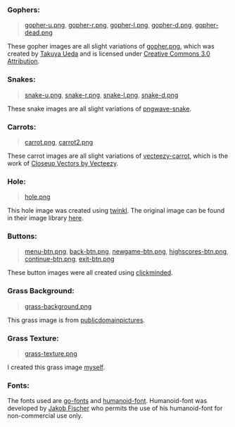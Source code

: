 ### Gophers:

>[gopher-u.png](https://github.com/enzo-sa/gopher-garden/blob/master/ui/resources/gopher-u.png), [gopher-r.png](https://github.com/enzo-sa/gopher-garden/blob/master/ui/resources/gopher-r.png), [gopher-l.png](https://github.com/enzo-sa/gopher-garden/blob/master/ui/resources/gopher-l.png), [gopher-d.png](https://github.com/enzo-sa/gopher-garden/blob/master/ui/resources/gopher-d.png), [gopher-dead.png](https://github.com/enzo-sa/gopher-garden/blob/master/ui/resources/gopher-dead.png)

These gopher images are all slight variations of [gopher.png](https://github.com/golang-samples/gopher-vector/blob/master/gopher.png), which was created by [Takuya Ueda](https://twitter.com/tenntenn) and is licensed under [Creative Commons 3.0 Attribution](https://creativecommons.org/licenses/by/3.0/legalcode).

### Snakes:

> [snake-u.png](https://github.com/enzo-sa/gopher-garden/blob/master/ui/resources/snake-u.png), [snake-r.png](https://github.com/enzo-sa/gopher-garden/blob/master/ui/resources/snake-r.png), [snake-l.png](https://github.com/enzo-sa/gopher-garden/blob/master/ui/resources/snake-l.png), [snake-d.png](https://github.com/enzo-sa/gopher-garden/blob/master/ui/resources/snake-d.png)

These snake images are all slight variations of [pngwave-snake](https://www.pngwave.com/png-clip-art-aduqw).

### Carrots:

> [carrot.png](https://github.com/enzo-sa/gopher-garden/blob/master/ui/resources/carrot.png), [carrot2.png](https://github.com/enzo-sa/gopher-garden/blob/master/ui/resources/carrot2.png)

These carrot images are all slight variations of [vecteezy-carrot](https://www.vecteezy.com/vector-art/553109-cartoon-carrot-vegetable), which is the work of <a href="https://www.vecteezy.com/free-vector/closeup">Closeup Vectors by Vecteezy</a>.

### Hole:

> [hole.png](https://github.com/enzo-sa/gopher-garden/blob/master/ui/resources/hole.png)

This hole image was created using [twinkl](https://twinkl.com). The original image can be found in their image library [here](https://www.twinkl.com/illustration/hole-in-the-ground-dig-earth-ks1).

### Buttons:

> [menu-btn.png](https://github.com/enzo-sa/gopher-garden/blob/master/ui/resources/menu-btn.png), [back-btn.png](https://github.com/enzo-sa/gopher-garden/blob/master/ui/resources/back-btn.png), [newgame-btn.png](https://github.com/enzo-sa/gopher-garden/blob/master/ui/resources/newgame-btn.png), [highscores-btn.png](https://github.com/enzo-sa/gopher-garden/blob/master/ui/resources/highscores-btn.png), [continue-btn.png](https://github.com/enzo-sa/gopher-garden/blob/master/ui/resources/continue-btn.png), [exit-btn.png](https://github.com/enzo-sa/gopher-garden/blob/master/ui/resources/exit-btn.png)

These button images were all created using [clickminded](https://www.clickminded.com/button-generator/).

### Grass Background:

>[grass-background.png](https://github.com/enzo-sa/gopher-garden/blob/master/ui/resources/grass-background.png)

This grass image is from [publicdomainpictures](https://www.publicdomainpictures.net/en/view-image.php?image=197010&picture=green-lawn).

### Grass Texture:

> [grass-texture.png](https://github.com/enzo-sa/gopher-garden/blob/master/ui/resources/grass-texture.png)

I created this grass image [myself](https://github.com/enzo-sa/).

### Fonts:

The fonts used are [go-fonts](https://blog.golang.org/go-fonts) and [humanoid-font](https://www.1001fonts.com/humanoid-font.html#more). Humanoid-font was developed by [Jakob Fischer](www.pizzadude.dk) who permits the use of his humanoid-font for non-commercial use only.
